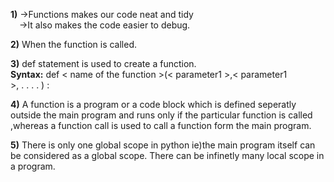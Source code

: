 **1)**
→Functions makes our code neat and tidy\
&ensp;&ensp;→It also makes the code easier to debug.  

**2)**
When the function is called.  

**3)**
def statement is used to create a function.\
**Syntax:**
def < name of the function >(< parameter1 >,< parameter1 >,&nbsp;.&nbsp;.&nbsp;.&nbsp;.&nbsp;)&nbsp;:

**4)**
A function is a program or a code block which is defined seperatly outside the main program
and runs only if the particular function is called ,whereas a function call is used to call a function
form the main program.

**5)**
There is only one global scope in python ie)the main program itself can be considered as 
a global scope. There can be infinetly many local scope in a program.

